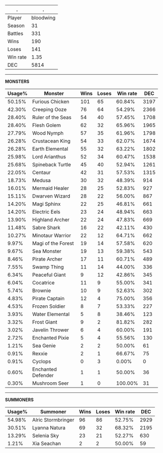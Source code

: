 .|.
|-|-
Player|bloodwing
Season|31
Battles|331
Wins|190
Loses|141
Win rate|1.35
DEC|5814

---
**MONSTERS**

Usage%|Monster|Wins|Loses|Win rate|DEC|
-|-|-|-|-|-|
50.15%|Furious Chicken|101|65|60.84%|3197|
42.30%|Creeping Ooze|76|64|54.29%|2366|
28.40%|Ruler of the Seas|54|40|57.45%|1708|
28.40%|Flesh Golem|62|32|65.96%|1965|
27.79%|Wood Nymph|57|35|61.96%|1798|
26.28%|Crustacean King|54|33|62.07%|1674|
26.28%|Earth Elemental|55|32|63.22%|1802|
25.98%|Lord Arianthus|52|34|60.47%|1538|
25.68%|Spineback Turtle|45|40|52.94%|1261|
22.05%|Centaur|42|31|57.53%|1315|
18.73%|Medusa|30|32|48.39%|914|
16.01%|Mermaid Healer|28|25|52.83%|927|
15.11%|Dwarven Wizard|28|22|56.00%|867|
14.20%|Magi Sphinx|22|25|46.81%|661|
14.20%|Electric Eels|23|24|48.94%|663|
13.90%|Highland Archer|22|24|47.83%|669|
11.48%|Sabre Shark|16|22|42.11%|430|
10.27%|Minotaur Warrior|22|12|64.71%|662|
9.97%|Magi of the Forest|19|14|57.58%|620|
9.67%|Sea Monster|19|13|59.38%|543|
8.46%|Pirate Archer|17|11|60.71%|489|
7.55%|Swamp Thing|11|14|44.00%|336|
6.34%|Peaceful Giant|9|12|42.86%|345|
6.04%|Cocatrice|11|9|55.00%|341|
5.74%|Brownie|10|9|52.63%|302|
4.83%|Pirate Captain|12|4|75.00%|356|
4.53%|Frozen Soldier|8|7|53.33%|227|
3.93%|Water Elemental|5|8|38.46%|123|
3.32%|Frost Giant|9|2|81.82%|282|
3.02%|Javelin Thrower|6|4|60.00%|191|
2.72%|Enchanted Pixie|5|4|55.56%|130|
1.21%|Sea Genie|2|2|50.00%|61|
0.91%|Rexxie|2|1|66.67%|75|
0.91%|Cyclops|0|3|0.00%|0|
0.60%|Enchanted Defender|1|1|50.00%|36|
0.30%|Mushroom Seer|1|0|100.00%|31|

---
**SUMMONERS**

Usage%|Summoner|Wins|Loses|Win rate|DEC|
-|-|-|-|-|-|
54.98%|Alric Stormbringer|96|86|52.75%|2929|
30.51%|Lyanna Natura|69|32|68.32%|2195|
13.29%|Selenia Sky|23|21|52.27%|630|
1.21%|Xia Seachan|2|2|50.00%|59|
